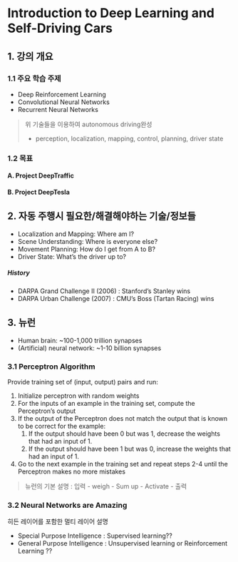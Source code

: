 # Introduction to Deep Learning and Self-Driving Cars

## 1. 강의 개요 
### 1.1 주요 학습 주제
* Deep Reinforcement Learning
* Convolutional Neural Networks
* Recurrent Neural Networks

> 위 기술들을 이용하여 autonomous driving완성 
> * perception, localization, mapping, control,
planning, driver state

### 1.2 목표 
#### A. Project DeepTraffic

#### B. Project DeepTesla

## 2. 자동 주행시 필요한/해결해야하는 기술/정보들 
* Localization and Mapping: Where am I?
* Scene Understanding: Where is everyone else?
* Movement Planning: How do I get from A to B?
* Driver State: What’s the driver up to?

##### History
* DARPA Grand Challenge II (2006) : Stanford’s Stanley wins
* DARPA Urban Challenge (2007) :  CMU’s Boss (Tartan Racing) wins

## 3. 뉴런 
* Human brain: ~100-1,000 trillion synapses
* (Artificial) neural network: ~1-10 billion synapses

### 3.1 Perceptron Algorithm
Provide training set of (input, output) pairs and run:
1. Initialize perceptron with random weights
2. For the inputs of an example in the training set, compute the Perceptron’s output
3. If the output of the Perceptron does not match the output that is known to be
correct for the example:
    1. If the output should have been 0 but was 1, decrease the weights that had an input of 1.
    2. If the output should have been 1 but was 0, increase the weights that had an input of 1.
4. Go to the next example in the training set and repeat steps 2-4 until the Perceptron
makes no more mistakes

> 뉴런의 기본 설명 : 입력 - weigh - Sum up - Activate - 출력

### 3.2 Neural Networks are Amazing
히든 레이어를 포함한 멀티 레이어 설명 
* Special Purpose Intelligence : Supervised learning??
* General Purpose Intelligence : Unsupervised learning or Reinforcement Learning ??
